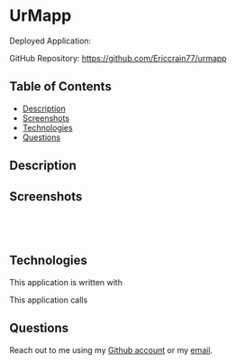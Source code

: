 # UrMapp

Deployed Application: 

GitHub Repository: https://github.com/Ericcrain77/urmapp

## Table of Contents
* [Description](#description)
* [Screenshots](#screenshots)
* [Technologies](#technologies)
* [Questions](#questions)

## Description


## Screenshots

![]()


![]()


![]()


![]()


## Technologies


This application is written with 

This application calls 

## Questions
Reach out to me using my [Github account](https://github.com/Ericcrain77) or my [email](ericcrain77@gmail.com).